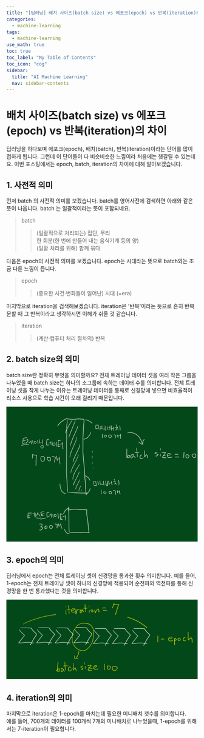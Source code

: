 ```yaml
---
title: "[딥러닝] 배치 사이즈(batch size) vs 에포크(epoch) vs 반복(iteration)의 차이" 
categories:
  - machine-learning
tags:
  - machine-learning
use_math: true
toc: true
toc_label: "My Table of Contents"
toc_icon: "cog"
sidebar:
  title: "AI Machine Learning"
  nav: sidebar-contents
---
```


# 배치 사이즈(batch size) vs 에포크(epoch) vs 반복(iteration)의 차이

딥러닝을 하다보며 에포크(epoch), 배치(batch), 반복(iteration)이라는 단어를 많이 접하게 됩니다. 
그런데 이 단어들이 다 비슷비슷한 느낌이라 처음에는 헷갈릴 수 있는데요. 
이번 포스팅에서는 epoch, batch, iteration의 차이에 대해 알아보겠습니다.

## 1. 사전적 의미

먼저 batch 의 사전적 의미를 보겠습니다. 
batch를 영어사전에 검색하면 아래와 같은 뜻이 나옵니다.
batch 는 일괄적이라는 뜻이 포함되네요. 

> batch
>> (일괄적으로 처리되는) 집단, 무리  
>> 한 회분(한 번에 만들어 내는 음식기계 등의 양)   
>> (일괄 처리를 위해) 함께 묶다  

다음은 epoch의 사전적 의미를 보겠습니다. 
epoch는 시대라는 뜻으로 batch와는 조금 다른 느낌이 듭니다. 

> epoch
>> (중요한 사건·변화들이 일어난) 시대 (=era)

마지막으로 iteration을 검색해보겠습니다. 
iteration은 '반복'이라는 뜻으로 흔히 반복문할 때 그 반복이라고 생각하시면 이해가 쉬울 것 같습니다.

> iteration
>> (계산·컴퓨터 처리 절차의) 반복


## 2. batch size의 의미

batch size란 정확히 무엇을 의미할까요? 
전체 트레이닝 데이터 셋을 여러 작은 그룹을 나누었을 때 batch size는 하나의 소그룹에 속하는 데이터 수를 의미합니다. 
전체 트레이닝 셋을 작게 나누는 이유는 트레이닝 데이터를 통째로 신경망에 넣으면 비효율적이 리소스 사용으로 학습 시간이 오래 걸리기 때문입니다. 

<center><img src="/assets/images/dl/epoch/epoch01.jpg" width="800"></center>


## 3. epoch의 의미 

딥러닝에서 epoch는 전체 트레이닝 셋이 신경망을 통과한 횟수 의미합니다. 
예를 들어, 1-epoch는 전체 트레이닝 셋이 하나의 신경망에 적용되어 순전파와 역전파를 통해 신경망을 한 번 통과했다는 것을 의미합니다. 

<center><img src="/assets/images/dl/epoch/epoch02.jpg" width="800"></center>


## 4. iteration의 의미

마지막으로 iteration은 1-epoch를 마치는데 필요한 미니배치 갯수를 의미합니다.  
예를 들어, 700개의 데이터를 100개씩 7개의 미니배치로 나누었을때, 
1-epoch를 위해서는 7-iteration이 필요합니다. 

